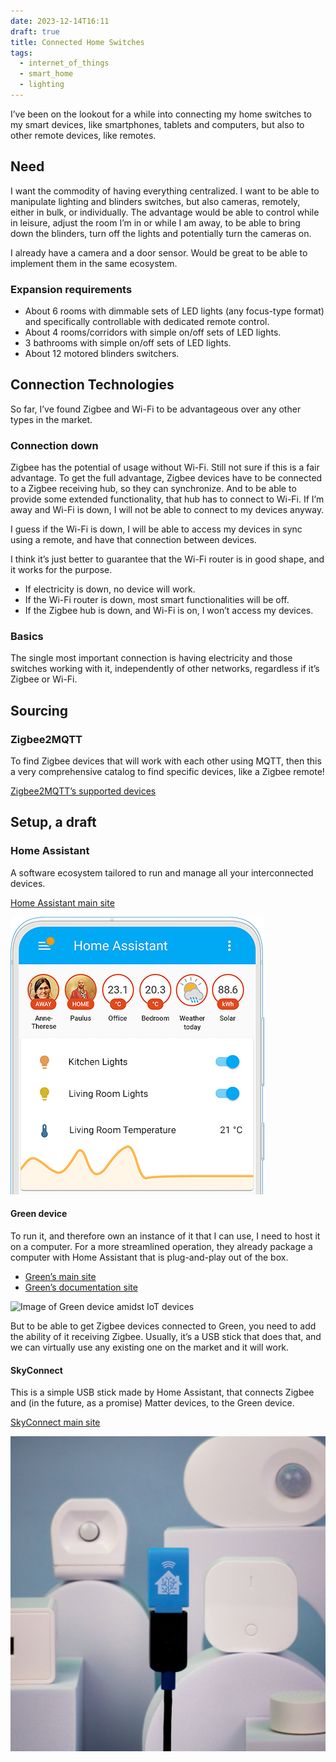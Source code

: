 ```yaml
---
date: 2023-12-14T16:11
draft: true
title: Connected Home Switches
tags:
  - internet_of_things
  - smart_home
  - lighting
---
```

I’ve been on the lookout for a while into connecting my home switches to my smart devices, like smartphones, tablets and computers, but also to other remote devices, like remotes.

## Need

I want the commodity of having everything centralized. I want to be able to manipulate lighting and blinders switches, but also cameras, remotely, either in bulk, or individually. The advantage would be able to control while in leisure, adjust the room I’m in or while I am away, to be able to bring down the blinders, turn off the lights and potentially turn the cameras on.

I already have a camera and a door sensor. Would be great to be able to implement them in the same ecosystem.

### Expansion requirements

- About 6 rooms with dimmable sets of LED lights (any focus-type format) and specifically controllable with dedicated remote control.
- About 4 rooms/corridors with simple on/off sets of LED lights.
- 3 bathrooms with simple on/off sets of LED lights.
- About 12 motored blinders switchers.

## Connection Technologies

So far, I’ve found Zigbee and Wi-Fi to be advantageous over any other types in the market.

### Connection down

Zigbee has the potential of usage without Wi-Fi. Still not sure if this is a fair advantage. To get the full advantage, Zigbee devices have to be connected to a Zigbee receiving hub, so they can synchronize. And to be able to provide some extended functionality, that hub has to connect to Wi-Fi. If I’m away and Wi-Fi is down, I will not be able to connect to my devices anyway.

I guess if the Wi-Fi is down, I will be able to access my devices in sync using a remote, and have that connection between devices.

I think it’s just better to guarantee that the Wi-Fi router is in good shape, and it works for the purpose.
- If electricity is down, no device will work.
- If the Wi-Fi router is down, most smart functionalities will be off.
- If the Zigbee hub is down, and Wi-Fi is on, I won’t access my devices.

### Basics

The single most important connection is having electricity and those switches working with it, independently of other networks, regardless if it’s Zigbee or Wi-Fi.

## Sourcing

### Zigbee2MQTT

To find Zigbee devices that will work with each other using MQTT, then this a very comprehensive catalog to find specific devices, like a Zigbee remote!

[Zigbee2MQTT’s supported devices](https://www.zigbee2mqtt.io/supported-devices/)

## Setup, a draft

### Home Assistant

A software ecosystem tailored to run and manage all your interconnected devices.

[Home Assistant main site](https://www.home-assistant.io/)

![Image of a smartphone device with Home Assistant app open, where you can see the users, room temperatures and buttons to turn on and off some lights](../attachment/vsc-paste/connected-home-switches-231214172743.png)

#### Green device

To run it, and therefore own an instance of it that I can use, I need to host it on a computer. For a more streamlined operation, they already package a computer with Home Assistant that is plug-and-play out of the box.
- [Green’s main site](https://www.home-assistant.io/green/)
- [Green’s documentation site](https://green.home-assistant.io/)

![Image of Green device amidst IoT devices](../attachment/vsc-paste/connected-home-switches-231214172556.png)

But to be able to get Zigbee devices connected to Green, you need to add the ability of it receiving Zigbee. Usually, it’s a USB stick that does that, and we can virtually use any existing one on the market and it will work.

#### SkyConnect

This is a simple USB stick made by Home Assistant, that connects Zigbee and (in the future, as a promise) Matter devices, to the Green device.

[SkyConnect main site](https://www.home-assistant.io/skyconnect)

![Image of the Zigbee USB stick hovering in the air with IoT devices behind it](../attachment/vsc-paste/connected-home-switches-231214172524.png)